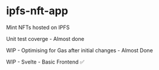 # ipfs-nft-app
Mint NFTs hosted on IPFS 

Unit test coverge - Almost done

WIP - Optimising for Gas after initial changes - Almost Done

WIP - Svelte - Basic Frontend ✅

